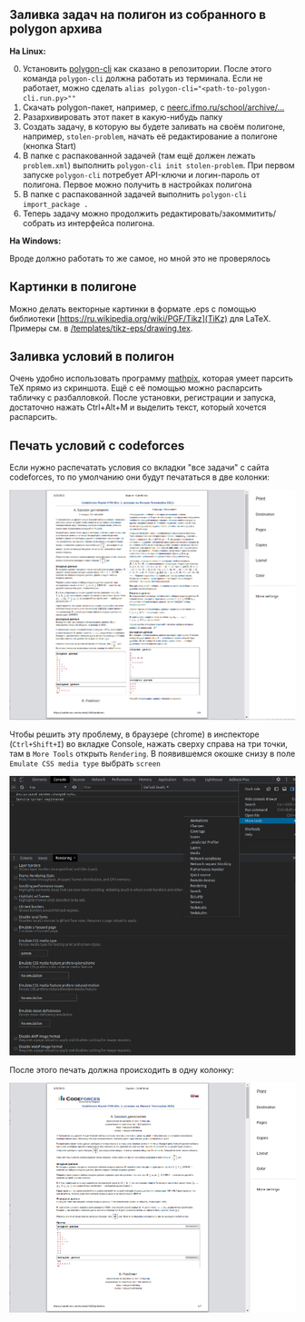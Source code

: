 ## Заливка задач на полигон из собранного в polygon архива

**На Linux:**

0. Установить [polygon-cli](https://github.com/kunyavskiy/polygon-cli) как сказано в репозитории. 
После этого команда `polygon-cli` должна работать из терминала. Если не работает, можно сделать 
`alias polygon-cli="<path-to-polygon-cli.run.py>""`
1. Скачать polygon-пакет, например, с [neerc.ifmo.ru/school/archive/...](https://neerc.ifmo.ru/school)
2. Разархивировать этот пакет в какую-нибудь папку
3. Создать задачу, в которую вы будете заливать на своём полигоне, например, `stolen-problem`, 
начать её редактирование а полигоне (кнопка Start)
4. В папке с распакованной задачей (там ещё должен лежать `problem.xml`) выполнить `polygon-cli
init stolen-problem`. При первом запуске `polygon-cli` потребует API-ключи и логин-пароль от полигона. 
Первое можно получить в настройках полигона
5. В папке с распакованной задачей выполнить `polygon-cli import_package .`
6. Теперь задачу можно продолжить редактировать/закоммитить/собрать из интерфейса полигона.

**На Windows:**

Вроде должно работать то же самое, но мной это не проверялось

## Картинки в полигоне

Можно делать векторные картинки в формате .eps с помощью библиотеки [https://ru.wikipedia.org/wiki/PGF/Tikz](TiKz) 
для LaTeX. Примеры см. в [/templates/tikz-eps/drawing.tex]().

## Заливка условий в полигон

Очень удобно использовать программу [mathpix](https://mathpix.com/), которая умеет парсить TeX прямо из скриншота. Ещё с
её помощью можно распарсить табличку с разбалловкой. После установки, регистрации и запуска, достаточно нажать Ctrl+Alt+M 
и выделить текст, который хочется распарсить.

## Печать условий с codeforces

Если нужно распечатать условия со вкладки "все задачи" с сайта codeforces, то по умолчанию они будут печататься в
две колонки:

![img.png](codeforces-print-bad.png)

Чтобы решить эту проблему, в браузере (chrome) в инспекторе (`Ctrl+Shift+I`) во вкладке Console, нажать сверху справа 
на три точки, там в `More Tools` открыть `Rendering`. В появившемся окошке снизу в поле `Emulate CSS media type` выбрать 
`screen`

![img.png](codeforces-print-console.png)

После этого печать должна происходить в одну колонку:

![img.png](codeforces-print-good.png)
